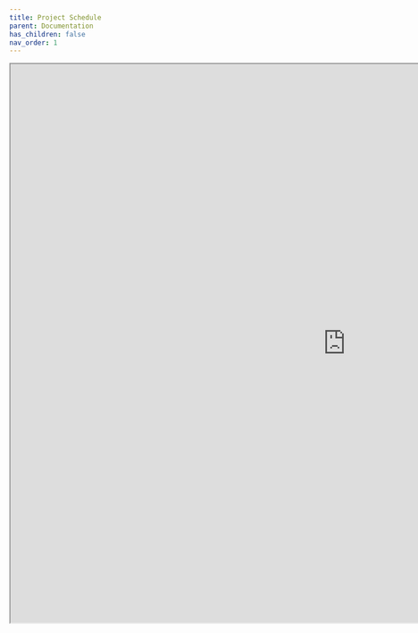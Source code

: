 ```yaml
---
title: Project Schedule
parent: Documentation
has_children: false
nav_order: 1
---
```


<iframe src="https://docs.google.com/spreadsheets/d/e/2PACX-1vRlTPKDh2KXaCc-7WVQhCp6dZdbqm-1l-Sgaldk-Qhb_Y50DULjJkfiya-tnMnSPjkwHvoJxX2cHAL_/pubhtml?gid=1214785776&amp;single=true&amp;widget=true&amp;headers=false" height="1000" width = "1200"></iframe>

